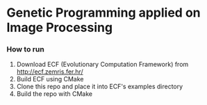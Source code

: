 # Genetic Programming applied on Image Processing

### How to run
1. Download ECF (Evolutionary Computation Framework) from http://ecf.zemris.fer.hr/
2. Build ECF using CMake
3. Clone this repo and place it into ECF's examples directory
4. Build the repo with CMake
